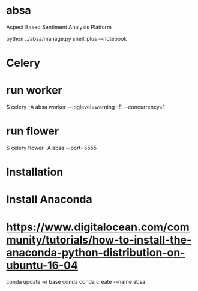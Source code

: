 # absa
Aspect Based Sentiment Analysis Platform

python ../absa/manage.py shell_plus --notebook


# Celery
# run worker
$ celery -A absa worker --loglevel=warning -E --concurrency=1

# run flower
$ celery flower -A absa --port=5555


# Installation
# Install Anaconda
# https://www.digitalocean.com/community/tutorials/how-to-install-the-anaconda-python-distribution-on-ubuntu-16-04

conda update -n base conda
conda create --name absa